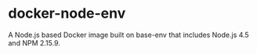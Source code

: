 # docker-node-env
A Node.js based Docker image built on base-env that includes Node.js 4.5 and NPM 2.15.9.
